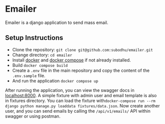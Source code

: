 # Emailer
Emailer is a django application to send mass email.

## Setup Instructions
-   Clone the repository: `git clone git@github.com:subodhu/emailer.git`
-   Change directory: `cd emailer`
- Install [docker](https://docs.docker.com/engine/install/) and [docker compose](https://docs.docker.com/compose/) if not already installed.
- Build `docker compose build`
- Create a `.env` file in the main repository and copy the content of the `.env.sample` file.
- And run the application `docker compose up`

After running the application, you can view the swagger docs in [localhost:8000](localhost:8000). A simple fixture with admin user and email template is also in fixtures directory. You can load the fixture with`docker-compose run --rm django python manage.py loaddata fixtures/data.json`. Now create another user, and you can send emails by calling the `/api/v1/emails/` API within swagger or using postman.
